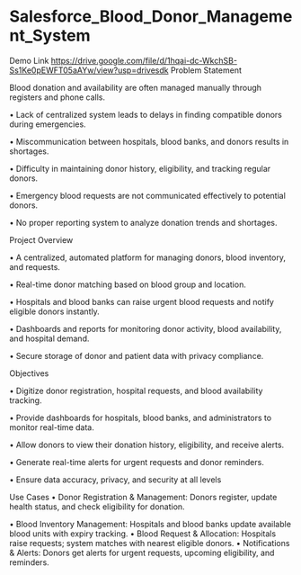 # Salesforce_Blood_Donor_Management_System
Demo Link 
https://drive.google.com/file/d/1hqai-dc-WkchSB-Ss1Ke0pEWFT05aAYw/view?usp=drivesdk
Problem Statement

Blood donation and availability are often managed manually through registers and phone calls.

• Lack of centralized system leads to delays in finding compatible donors during emergencies.

• Miscommunication between hospitals, blood banks, and donors results in shortages.

• Difficulty in maintaining donor history, eligibility, and tracking regular donors.

• Emergency blood requests are not communicated effectively to potential donors.

• No proper reporting system to analyze donation trends and shortages.
 
Project Overview

• A centralized, automated platform for managing donors, blood inventory, and requests.

• Real-time donor matching based on blood group and location.

• Hospitals and blood banks can raise urgent blood requests and notify eligible donors instantly.

• Dashboards and reports for monitoring donor activity, blood availability, and hospital demand.

• Secure storage of donor and patient data with privacy compliance.

Objectives

• Digitize donor registration, hospital requests, and blood availability tracking.

• Provide dashboards for hospitals, blood banks, and administrators to monitor real-time data.

• Allow donors to view their donation history, eligibility, and receive alerts.

• Generate real-time alerts for urgent requests and donor reminders.

• Ensure data accuracy, privacy, and security at all levels

Use Cases
• Donor Registration & Management: Donors register, update health status, and check eligibility for donation.


• Blood Inventory Management: Hospitals and blood banks update available blood units with expiry
tracking.
• Blood Request & Allocation: Hospitals raise requests; system matches with nearest eligible donors.
• Notifications & Alerts: Donors get alerts for urgent requests, upcoming eligibility, and reminders.
